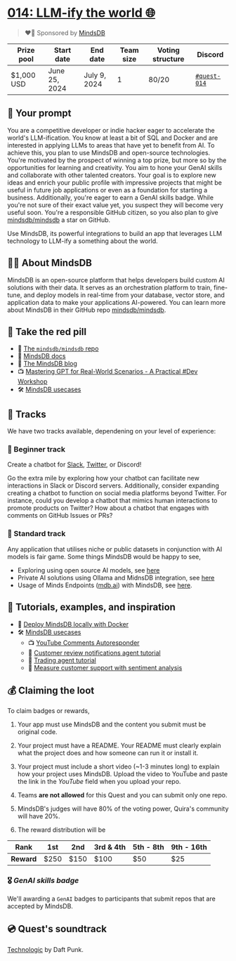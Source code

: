 
# [014: LLM-ify the world 🌐](https://quira.sh)

> ❤️‍🔥 Sponsored by [MindsDB](https://mindsdb.com/)

| Prize pool | Start date | End date | Team size | Voting structure | Discord |
|  --- | --- | --- | --- | --- | --- |
| $1,000 USD | June 25, 2024  |  July 9, 2024 | 1 | 80/20 | [`#quest-014`](https://discord.gg/quira) |

## 💬 Your prompt

You are a competitive developer or indie hacker eager to accelerate the world's LLM-ification. You know at least a bit of SQL and Docker and are interested in applying LLMs to areas that have yet to benefit from AI. To achieve this, you plan to use MindsDB and open-source technologies. You're motivated by the prospect of winning a top prize, but more so by the opportunities for learning and creativity. You aim to hone your GenAI skills and collaborate with other talented creators. Your goal is to explore new ideas and enrich your public profile with impressive projects that might be useful in future job applications or even as a foundation for starting a business. Additionally, you're eager to earn a GenAI skills badge. While you're not sure of their exact value yet, you suspect they will become very useful soon. You're a responsible GitHub citizen, so you also plan to give [mindsdb/mindsdb](https://github.com/mindsdb/mindsdb) a star on GitHub.

Use MindsDB, its powerful integrations to build an app that leverages LLM technology to LLM-ify a something about the world.

## 🐻‍❄️ About MindsDB

MindsDB is an open-source platform that helps developers build custom AI solutions with their data. It serves as an orchestration platform to train, fine-tune, and deploy models in real-time from your database, vector store, and application data to make your applications AI-powered. You can learn more about MindsDB in their GitHub repo [mindsdb/mindsdb](https://github.com/mindsdb/mindsdb).

## 💊 Take the red pill

- 📘 [The `mindsdb/mindsdb` repo](https://github.com/mindsdb/mindsdb)
- 📖 [MindsDB docs](https://docs.mindsdb.com/)
- 📝 [The MindsDB blog](https://mindsdb.com/blog)
- 📺 [Mastering GPT for Real-World Scenarios - A Practical #Dev Workshop](https://www.youtube.com/watch?v=k0c13dp48wA)
- 🛠️ [MindsDB usecases](https://docs.mindsdb.com/use-cases/overview)

## 🔀 Tracks

We have two tracks available, dependening on your level of experience:

### 🍚 Beginner track

Create a chatbot for [Slack](https://docs.mindsdb.com/use-cases/ai_workflow_automation/slack-chatbot), [Twitter](https://docs.mindsdb.com/use-cases/ai_workflow_automation/twitter-chatbot), or Discord!

Go the extra mile by exploring how your chatbot can facilitate new interactions in Slack or Discord servers. Additionally, consider expanding creating a chatbot to function on social media platforms beyond Twitter. For instance, could you develop a chatbot that mimics human interactions to promote products on Twitter? How about a chatbot that engages with comments on GitHub Issues or PRs?

### 🍣 Standard track

Any application that utilises niche or public datasets in conjunction with AI models is fair game. Some things MindsDB would be happy to see,

- Exploring using open source AI models, see [here](https://docs.mindsdb.com/use-cases/data_enrichment/hugging-face-examples)
- Private AI solutions using Ollama and MidnsDB integration, see [here](https://docs.mindsdb.com/integrations/ai-engines/ollama)
- Usage of Minds Endpoints ([mdb.ai](http://mdb.ai/)) with MindsDB, see [here](https://docs.mindsdb.com/integrations/ai-engines/minds_endpoint).

## 📖 Tutorials, examples, and inspiration

- 📝 [Deploy MindsDB locally with Docker](https://docs.mindsdb.com/setup/self-hosted/docker-desktop)
- 🛠️ [MindsDB usecases](https://docs.mindsdb.com/use-cases/overview)
  - 📺 [YouTube Comments Autoresponder](https://www.youtube.com/watch?v=X1LbMUTKsPI&t=2s)
  - 📝 [Customer review notifications agent tutorial](https://docs.mindsdb.com/use-cases/ai_workflow_automation/customer-reviews-notifications)
  - 📝 [Trading agent tutorial](https://docs.mindsdb.com/use-cases/ai_workflow_automation/real-time-trading-forecasts)
  - 📝 [Measure customer support with sentiment analysis](https://airbyte.com/tutorials/measure-customer-support-sentiment-analysis-with-gpt-airbyte-and-mindsdb)


## 💰 Claiming the loot 

To claim badges or rewards,

1. Your app must use MindsDB and the content you submit must be original code.

2. Your project must have a README. Your README must clearly explain what the project does and how someone can run it or install it.

3. Your project must include a short video (~1-3 minutes long) to explain how your project uses MindsDB. Upload the video to YouTube and paste the link in the _YouTube_ field when you upload your repo.

4. Teams **are not allowed** for this Quest and you can submit only one repo.

5. MindsDB's judges will have 80% of the voting power, Quira's community will have 20%.

6. The reward distribution will be
   
  | **Rank** | 1st  | 2nd  | 3rd & 4th | 5th - 8th | 9th - 16th |
   | -- | -- | -- | -- | -- | -- |
  | **Reward** | $250  | $150  | $100 | $50 | $25 |

### 🎖 *GenAI skills badge*

We'll awarding a `GenAI` badges to participants that submit repos that are accepted by MindsDB.

## 💿 Quest's soundtrack

[Technologic](https://www.youtube.com/watch?v=D8K90hX4PrE&t=3s) by Daft Punk.
